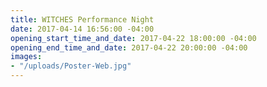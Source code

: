```yaml
---
title: WITCHES Performance Night
date: 2017-04-14 16:56:00 -04:00
opening_start_time_and_date: 2017-04-22 18:00:00 -04:00
opening_end_time_and_date: 2017-04-22 20:00:00 -04:00
images:
- "/uploads/Poster-Web.jpg"
---
```



